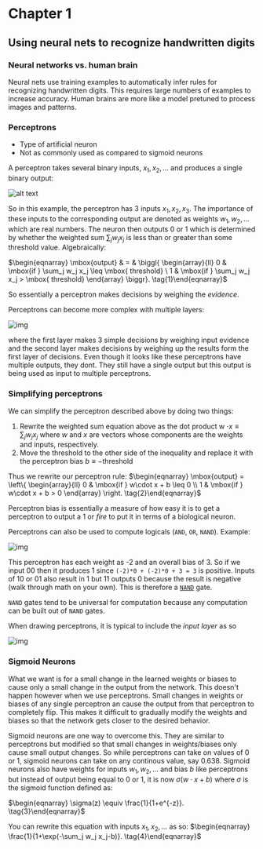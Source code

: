 # Chapter 1
## Using neural nets to recognize handwritten digits
### Neural networks vs. human brain
Neural nets use training examples to automatically infer rules for recognizing handwritten digits. This requires large numbers of examples to increase accuracy. Human brains are more like a model pretuned to process images and patterns.

### Perceptrons
- Type of artificial neuron
- Not as commonly used as compared to sigmoid neurons

A perceptron takes several binary inputs, $x_1, x_2, \ldots$ and produces a single binary output:

![alt text](http://neuralnetworksanddeeplearning.com/images/tikz0.png)

So in this example, the perceptron has 3 inputs $x_1, x_2, x_3$. The importance of these inputs to the corresponding output are denoted as weights $w_1,w_2,\ldots$ which are real numbers. The neuron then outputs 0 or 1 which is determined by whether the weighted sum $\sum_j w_j x_j$ is less than or greater than some threshold value. Algebraically:

$\begin{eqnarray}
  \mbox{output} & = & \biggl{ \begin{array}{ll}
      0 & \mbox{if } \sum_j w_j x_j \leq \mbox{ threshold} \\
      1 & \mbox{if } \sum_j w_j x_j > \mbox{ threshold}
      \end{array} \biggr\}.
\tag{1}\end{eqnarray}$

So essentially a perceptron makes decisions by weighing the *evidence*.

Perceptrons can become more complex with multiple layers:

![img](http://neuralnetworksanddeeplearning.com/images/tikz1.png)

where the first layer makes 3 simple decisions by weighing input evidence and the second layer makes decisions by weighing up the results form the first layer of decisions. Even though it looks like these perceptrons have multiple outputs, they dont. They still have a single output but this output is being used as input to multiple perceptrons.

### Simplifying perceptrons
We can simplify the perceptron described above by doing two things:
1) Rewrite the weighted sum equation above as the dot product w $\cdot x \equiv \sum_j w_j x_j$ where *w* and *x* are vectors whose components are the weights and inputs, respectively.
2) Move the threshold to the other side of the inequality and replace it with the perceptron bias $b \equiv
-\mbox{threshold}$

Thus we rewrite our perceptron rule:
$\begin{eqnarray}
  \mbox{output} = \left\{
    \begin{array}{ll}
      0 & \mbox{if } w\cdot x + b \leq 0 \\
      1 & \mbox{if } w\cdot x + b > 0
    \end{array}
  \right.
\tag{2}\end{eqnarray}$

Perceptron bias is essentially a measure of how easy it is to get a perceptron to output a 1 or *fire* to put it in terms of a biological neuron.

Perceptrons can also be used to compute logicals (`AND`, `OR`, `NAND`). Example:

![img](http://neuralnetworksanddeeplearning.com/images/tikz2.png)

This perceptron has each weight as -2 and an overall bias of 3. So if we input 00 then it produces 1 since `(-2)*0 + (-2)*0 + 3 = 3` is positive. Inputs of 10 or 01 also result in 1 but 11 outputs 0 because the result is negative (walk through math on your own). This is therefore a [`NAND`](https://en.wikipedia.org/wiki/NAND_gate) gate.

`NAND` gates tend to be universal for computation because any computation can be built out of `NAND` gates.

When drawing perceptrons, it is typical to include the *input layer* as so

 ![img](http://neuralnetworksanddeeplearning.com/images/tikz6.png)

### Sigmoid Neurons

What we want is for a small change in the learned weights or biases to cause only a small change in the output from the network. This doesn't happen however when we use perceptrons. Small changes in weights or biases of any single perceptron an cause the output from that perceptron to completely flip. This makes it difficult to gradually modify the weights and biases so that the network gets closer to the desired behavior.

Sigmoid neurons are one way to overcome this. They are similar to perceptrons but modified so that small changes in weights/biases only cause small output changes. So while perceptrons can take on values of 0 or 1, sigmoid neurons can take on any continous value, say 0.638. Sigmoid neurons also have weights for inputs $w_1, w_2, \ldots$ and bias $b$ like perceptrons but instead of output being equal to 0 or 1, it is now $\sigma(w \cdot x+b)$ where $\sigma$ is the sigmoid function defined as:

$\begin{eqnarray}
  \sigma(z) \equiv \frac{1}{1+e^{-z}}.
\tag{3}\end{eqnarray}$


You can rewrite this equation with inputs $x_1, x_2, \ldots$ as so:
$\begin{eqnarray}
  \frac{1}{1+\exp(-\sum_j w_j x_j-b)}.
\tag{4}\end{eqnarray}$

